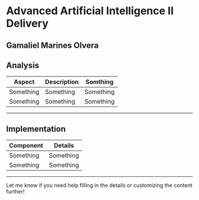 
# Advanced Artificial Intelligence II Delivery  
**Gamaliel Marines Olvera**  
---

## Analysis  

| Aspect         | Description        |  Somthing |
|----------------|--------------------|-----------|
| Something      | Something          | Something |
| Something      | Something          | Something |

---
## Implementation  

| Component      | Details            |  
|----------------|--------------------|  
| Something      | Something          |  
| Something      | Something          |  

---

Let me know if you need help filling in the details or customizing the content further!
